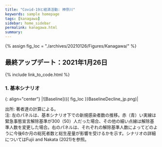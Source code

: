 ```yaml
---
title: "Covid-19と経済活動: 神奈川"
keywords: sample homepage
tags: [kanagawa]
sidebar: home_sidebar
permalink: kanagawa.html
summary:
---
```


{% assign fig_loc = "./archives/20210126/Figures/Kanagawa/" %}

## 最終アップデート：2021年1月26日

{% include link_to_code.html %}

<!--
神奈川の他のページへのリンク:
<table>
<tr>
{% assign cnt = 0 %}
{% for page1 in site.pages %}
    {% for tag1 in page1.tags %}
        {% if tag1 == "kanagawa" and page1.name != page.name %}
            <td><a href="{{page1.url | remove: "/" }}">{{page1.permalink}}</a></td>
            {% assign cnt = cnt | plus:1 %}
        {% endif %}
    {% endfor %}
{% endfor %}
</tr>
</table>
-->

### 1. 基本シナリオ

{: align="center"}
|![Baseline]({{ fig_loc }}BaselineDecline_jp.png)|

出所: 著者達の計算による。<br>
注: 左のパネルは、基本シナリオ下での新規感染者数の推移。赤（青）い実線は緊急事態宣言解除基準が300（50）人だった場合、その他の細い点線は解除基準人数を変更した場合。右のパネルは、それぞれの解除基準人数によってどのように今後6か月の総死者数と総生産量が影響を受けるかを示す。シナリオの詳細についてはFujii and Nakata (2021)を参照。
